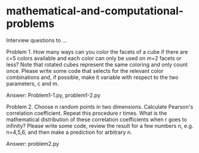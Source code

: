 # mathematical-and-computational-problems
Interview questions to ...

Problem 1. How many ways can you color the facets of a cube if there are c=5 colors available and each color can only be used on m=2 facets or less? Note that rotated cubes represent the same coloring and only count once. Please write some code that selects for the relevant color combinations and, if possible, make it variable with respect to the two parameters, c and m.

Answer: Problem1-1.py, problem1-2.py

Problem 2. Choose n random points in two dimensions. Calculate Pearson's correlation coefficient. Repeat this procedure r times. What is the mathematical distribution of these correlation coefficients when r goes to infinity? Please write some code, review the result for a few numbers n, e.g. n=4,5,6, and then make a prediction for arbitrary n.

Answer: problem2.py

